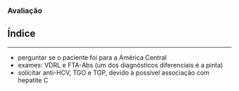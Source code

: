 ### **Avaliação**

## Índice


---


- perguntar se o paciente foi para a América Central  
- exames: VDRL e FTA-Abs (um dos diagnósticos diferenciais é a pinta)  
- solicitar anti-HCV, TGO e TGP, devido à possível associação com hepatite C

